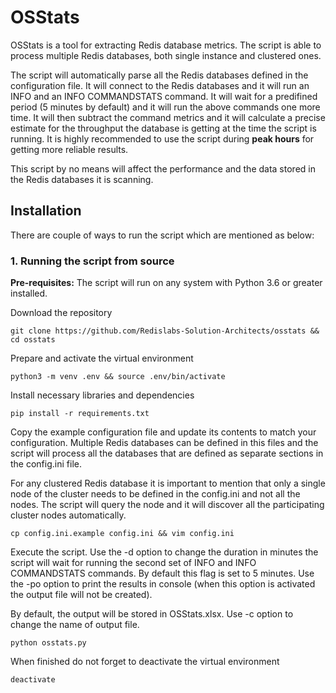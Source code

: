 # OSStats

OSStats is a tool for extracting Redis database metrics. The script is able to process multiple Redis databases, both single instance and clustered ones. 

The script will automatically parse all the Redis databases defined in the configuration file. It will connect to the Redis databases and it will run an INFO and an INFO COMMANDSTATS command. It will wait for a predifined period (5 minutes by default) and it will run the above commands one more time. It will then subtract the command metrics and it will calculate a precise estimate for the throughput the database is getting at the time the script is running. It is highly recommended to use the script during **peak hours** for getting more reliable results. 

This script by no means will affect the performance and the data stored in the Redis databases it is scanning.


## Installation

There are couple of ways to run the script which are mentioned as below:

### 1. Running the script from source

**Pre-requisites:** The script will run on any system with Python 3.6 or greater installed. 

Download the repository

```
git clone https://github.com/Redislabs-Solution-Architects/osstats && cd osstats
```

Prepare and activate the virtual environment

```
python3 -m venv .env && source .env/bin/activate
```

Install necessary libraries and dependencies

```
pip install -r requirements.txt
```

Copy the example configuration file and update its contents to match your configuration. Multiple Redis databases can be defined in this files and the script will process all the databases that are defined as separate sections in the config.ini file.

For any clustered Redis database it is important to mention that only a single node of the cluster needs to be defined in the config.ini and not all the nodes. The script will query the node and it will discover all the participating cluster nodes automatically.

```
cp config.ini.example config.ini && vim config.ini
```

Execute the script. Use the -d option to change the duration in minutes the script will wait for running the second set of INFO and INFO COMMANDSTATS commands. By default this flag is set to 5 minutes.
Use the -po option to print the results in console (when this option is activated the output file will not be created).

By default, the output will be stored in OSStats.xlsx. Use -c option to change the name of output file.

```
python osstats.py
```

When finished do not forget to deactivate the virtual environment

```
deactivate
```

